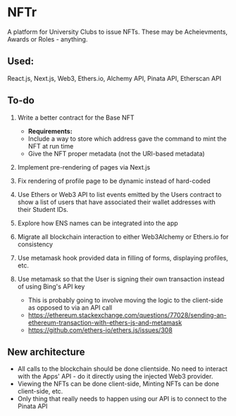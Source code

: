 # NFTr
A platform for University Clubs to issue NFTs. These may be Acheievments, Awards or Roles - anything.
## Used:
React.js, Next.js, Web3, Ethers.io, Alchemy API, Pinata API, Etherscan API
## To-do
1. Write a better contract for the Base NFT 
    - **Requirements:**
    - Include a way to store which address gave the command to mint the NFT at run time
    - Give the NFT proper metadata (not the URI-based metadata)

2. Implement pre-rendering of pages via Next.js
3. Fix rendering of profile page to be dynamic instead of hard-coded
4. Use Ethers or Web3 API to list events emitted by the Users contract to show a list of users that have associated their wallet addresses with their Student IDs.
5. Explore how ENS names can be integrated into the app
6. Migrate all blockchain interaction to either Web3Alchemy or Ethers.io for consistency
7. Use metamask hook provided data in filling of forms, displaying profiles, etc.
8. Use metamask so that the User is signing their own transaction instead of using Bing's API key
    - This is probably going to involve moving the logic to the client-side as opposed to via an API call
    - https://ethereum.stackexchange.com/questions/77028/sending-an-ethereum-transaction-with-ethers-js-and-metamask
    - https://github.com/ethers-io/ethers.js/issues/308

## New architecture
- All calls to the blockchain should be done clientside. No need to interact with the Apps' API - do it directly using the injected Web3 provider.
- Viewing the NFTs can be done client-side, Minting NFTs can be done client-side, etc.
- Only thing that really needs to happen using our API is to connect to the Pinata API